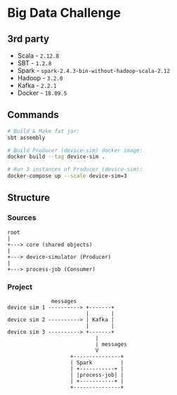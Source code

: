 # Big Data Challenge

## 3rd party

* Scala - `2.12.8`
* SBT - `1.2.8`
* Spark - `spark-2.4.3-bin-without-hadoop-scala-2.12`
* Hadoop - `3.2.0`
* Kafka - `2.2.1`
* Docker - `18.09.5`

## Commands

```bash
# Build & Make fat jar: 
sbt assembly

# Build Producer (device-sim) docker image:
docker build --tag device-sim .

# Run 3 instances of Producer (device-sim):
docker-compose up --scale device-sim=3
```

## Structure

### Sources

```
root
|
+---> core (shared objects)
|
+---> device-simulator (Producer)
|
+---> process-job (Consumer)
```

### Project

```           
              messages
device sim 1 ----------> +-------+
                         |       |      
device sim 2 ----------> | Kafka |
                         |       |
device sim 3 ----------> +-------+
                            |
                            | messages
                            V
                    +---------------+
                    | Spark         |
                    | +-----------+ |
                    | |process-job| |
                    | +-----------+ |
                    +---------------+
```

